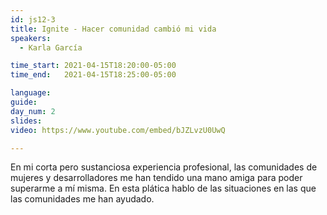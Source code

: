 ```yaml
---
id: js12-3
title: Ignite - Hacer comunidad cambió mi vida
speakers:
  - Karla García

time_start: 2021-04-15T18:20:00-05:00
time_end:   2021-04-15T18:25:00-05:00

language: 
guide:
day_num: 2
slides: 
video: https://www.youtube.com/embed/bJZLvzU0UwQ

---
```


En mi corta pero sustanciosa experiencia profesional, las comunidades de mujeres y desarrolladores me han tendido una mano amiga para poder superarme a mí misma. En esta plática hablo de las situaciones en las que las comunidades me han ayudado.



